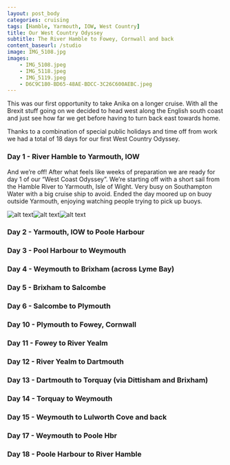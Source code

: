 ```yaml
---
layout: post_body
categories: cruising
tags: [Hamble, Yarmouth, IOW, West Country]
title: Our West Country Odyssey 
subtitle: The River Hamble to Fowey, Cornwall and back
content_baseurl: /studio
image: IMG_5108.jpg
images:
    - IMG_5108.jpeg
    - IMG_5118.jpeg
    - IMG_5119.jpeg
    - D6C9C180-BD65-48AE-BDCC-3C26C600AEBC.jpeg
---
```

This was our first opportunity to take Anika on a longer cruise. With all the Brexit stuff going on we decided to head west along the English south coast and just see how far we get before having to turn back east towards home. 

Thanks to a combination of special public holidays and time off from work we had a total of 18 days for our first West Country Odyssey.

### Day 1 - River Hamble to Yarmouth, IOW
And we’re off! After what feels like weeks of preparation we are ready for day 1 of our “West Coast Odyssey”. 
We’re starting off with a short sail from the Hamble River to Yarmouth, Isle of Wight. Very busy on Southampton Water with a big cruise ship to avoid. Ended the day moored up on buoy outside Yarmouth, enjoying watching people trying to pick up buoys. 

![alt text][image-1]![alt text][image-2]![alt text][image-2]

### Day 2 - Yarmouth, IOW to Poole Harbour

### Day 3 - Pool Harbour to Weymouth
### Day 4 - Weymouth to Brixham (across Lyme Bay)
### Day 5 - Brixham to Salcombe
### Day 6 - Salcombe to Plymouth
### Day 10 - Plymouth to Fowey, Cornwall
### Day 11 - Fowey to River Yealm
### Day 12 - River Yealm to Dartmouth
### Day 13 - Dartmouth to Torquay (via Dittisham and Brixham)
### Day 14 - Torquay to Weymouth
### Day 15 - Weymouth to Lulworth Cove and back
### Day 17 - Weymouth to Poole Hbr
### Day 18 - Poole Harbour to River Hamble

[image-1]: /studio/250x250/posts/2019-04-19-west-country-odyssey/IMG_5118.jpeg "Moored up outside Yarmouth harbour"
[image-2]: /studio/250x250/posts/2019-04-19-west-country-odyssey/IMG_5119.jpeg "Someone didn't check the tides"
[image-3]: /studio/250x250/posts/2019-04-19-west-country-odyssey/IMG_5108.jpeg "Yarmouth at sunset"
